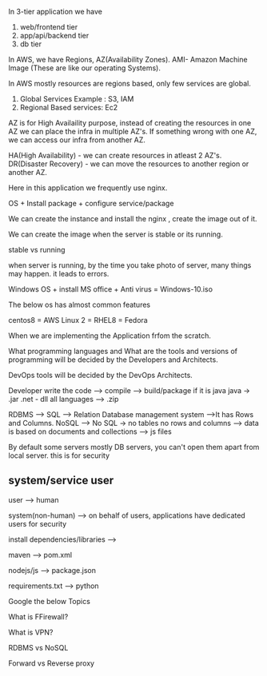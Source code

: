 In 3-tier application we have

1. web/frontend tier
2. app/api/backend tier
3. db tier

In AWS, we have Regions, AZ(Availability Zones).
AMI- Amazon Machine Image  (These are like our operating Systems).

In AWS mostly resources are regions based, only few services are global.

1. Global Services Example : S3, IAM
2. Regional Based services: Ec2

AZ is for High Availaility purpose, instead of creating the resources in one AZ we can place the infra in multiple AZ's. If something wrong with one AZ, we can access our infra from another AZ.

HA(High Availability) - we can create resources in atleast 2 AZ's.
DR(Disaster Recovery) - we can move the resources to another region or another AZ.

Here in this application we frequently use nginx.

OS + Install package + configure service/package

We can create the instance and install the nginx , create the image out of it.

We can create the image when the server is stable or its running.

stable vs running

when server is running, by the time you take photo of server, many things may happen. it leads to errors.

Windows OS + install MS office + Anti virus = Windows-10.iso

The below os has almost common features

centos8 = AWS Linux 2 = RHEL8 = Fedora

When we are implementing the Application frfom the scratch.

What programming languages and
What are the tools and versions of programming will be decided by the Developers and Architects.

DevOps tools will be decided by the DevOps Architects.

Developer write the code --> compile --> build/package
if it is java
java -> .jar
.net - dll
all languages --> .zip

RDBMS --> SQL --> Relation Database management system -->It has Rows and Columns.
NoSQL --> No SQL -> no tables no rows and columns --> data is based on documents and collections --> js files

By default some servers mostly DB servers, you can't open them apart from local server. this is for security


system/service user
-------------------
user --> human

system(non-human) --> on behalf of users, applications have dedicated users for security

install dependencies/libraries --> 

maven --> pom.xml

nodejs/js --> package.json

requirements.txt --> python


Google the below Topics

What is FFirewall?

What is VPN?

RDBMS vs NoSQL

Forward vs Reverse proxy


